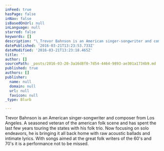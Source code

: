 ```yaml
---
inFeed: true
hasPage: false
inNav: false
isBasedOnUrl: null
inLanguage: null
starred: false
keywords: []
description: "\_Trevor Bahnson is an American singer-songwriter and composer from Los Angeles. He is a seasoned veteran of the american folk scene and has spent the last few years touring the states with his folk trio. Now focusing on solo endeavors, he is bringing it all back home with raw acoustic ballads and intimate lyrics. With songs aimed at the great folk writers of the 60's and 70's it is a performance not to be missed.\_"
datePublished: '2016-03-21T13:23:53.733Z'
dateModified: '2016-03-21T13:23:18.465Z'
title: ''
author: []
sourcePath: _posts/2016-03-20-3a16d8f0-7d54-4464-9893-ae301a1734b9.md
published: true
authors: []
publisher:
  name: null
  domain: null
  url: null
  favicon: null
_type: Blurb

---
```

Trevor Bahnson is an American singer-songwriter and composer from Los Angeles. A seasoned veteran of the american folk scene and has spent the last few years touring the states with his folk trio. Now focusing on solo endeavors, he is bringing it all back home with raw acoustic ballads and intimate lyrics. With songs aimed at the great folk writers of the 60's and 70's it is a performance not to be missed.